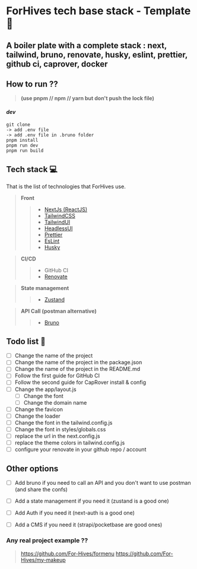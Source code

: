 # ForHives tech base stack - Template 🐝

## A boiler plate with a complete stack : next, tailwind, bruno, renovate, husky, eslint, prettier, github ci, caprover, docker
## How to run ??

> **(use pnpm // npm // yarn but don't push the lock file)**

#### _dev_

```
git clone
-> add .env file
-> add .env file in .bruno folder
pnpm install
pnpm run dev
pnpm run build
```

## Tech stack 💻

That is the list of technologies that ForHives use.

> **Front**
>
> > - [NextJs (ReactJS)](https://nextjs.org/)
> > - [TailwindCSS](https://tailwindcss.com/)
> > - [TailwindUI](https://tailwindui.com/)
> > - [HeadlessUI](https://headlessui.com/)
> > - [Prettier](https://prettier.io/)
> > - [EsLint](https://eslint.org/)
> > - [Husky](https://typicode.github.io/husky/#/)

> **CI/CD**
>
> > - GitHub CI
> > - [Renovate](https://www.mend.io/renovate/)

> **State management**
> > - [Zustand](https://docs.pmnd.rs/zustand/getting-started/introduction)

> **API Call (postman alternative)**
> > - [Bruno](https://github.com/usebruno/bruno)

## Todo list 📝
- [ ] Change the name of the project
- [ ] Change the name of the project in the package.json
- [ ] Change the name of the project in the README.md
- [ ] Follow the first guide for GitHub CI 
- [ ] Follow the second guide for CapRover install & config
- [ ] Change the app/layout.js
  - [ ] Change the font
  - [ ] Change the domain name
- [ ] Change the favicon
- [ ] Change the loader
- [ ] Change the font in the tailwind.config.js
- [ ] Change the font in styles/globals.css
- [ ] replace the url in the next.config.js
- [ ] replace the theme colors in tailwind.config.js
- [ ] configure your renovate in your github repo / account

## Other options
- [ ] Add bruno if you need to call an API and you don't want to use postman (and share the confs)
- [ ] Add a state management if you need it (zustand is a good one)
- [ ] Add Auth if you need it (next-auth is a good one)
- [ ] Add a CMS if you need it (strapi/pocketbase are good ones)


### Any real project example ??
> https://github.com/For-Hives/formenu
> https://github.com/For-Hives/my-makeup
